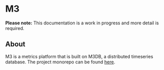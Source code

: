 # M3

**Please note:** This documentation is a work in progress and more detail is required.

## About

M3 is a metrics platform that is built on M3DB, a distributed timeseries database. The project monorepo can be found [here][m3].

[m3]: https://github.com/m3db/m3
